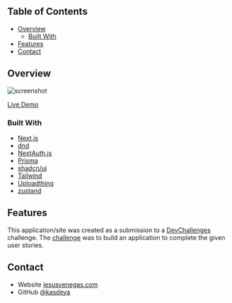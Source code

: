 ## Table of Contents

- [Overview](#overview)
  - [Built With](#built-with)
- [Features](#features)
- [Contact](#contact)

## Overview

![screenshot](./public/preview.gif)

<a href="httos://thullo-two.vercel.app/" target="_blank">Live Demo</a>

### Built With

- [Next.js](https://nextjs.org/)
- [dnd](https://github.com/hello-pangea/dnd)
- [NextAuth.js](https://next-auth.js.org/)
- [Prisma](https://www.prisma.io/nextjs)
- [shadcn/ui](https://ui.shadcn.com/)
- [Tailwind](https://tailwindcss.com/)
- [Uploadthing](https://uploadthing.com/)
- [zustand](https://github.com/pmndrs/zustand)

## Features

This application/site was created as a submission to a [DevChallenges](https://devchallenges.io/challenges) challenge. The [challenge](https://devchallenges.io/challenges/wP0LbGgEeKhpFHUpPpDh) was to build an application to complete the given user stories.

## Contact

- Website [jesusvenegas.com](https://jesusvenegas.com)
- GitHub [@kasdeya](https://github.com/kasdeya)
